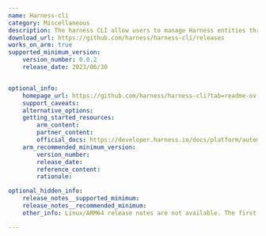 ```yaml
---
name: Harness-cli
category: Miscellaneous
description: The harness CLI allow users to manage Harness entities through the use of resource YAML files for creating, deleting, and modifying them.
download_url: https://github.com/harness/harness-cli/releases
works_on_arm: true
supported_minimum_version:
    version_number: 0.0.2
    release_date: 2023/06/30


optional_info:
    homepage_url: https://github.com/harness/harness-cli?tab=readme-ov-file#harness-cli
    support_caveats:
    alternative_options:
    getting_started_resources:
        arm_content:
        partner_content:
        official_docs: https://developer.harness.io/docs/platform/automation/cli/install/
    arm_recommended_minimum_version:
        version_number:
        release_date:
        reference_content:
        rationale:

optional_hidden_info:
    release_notes__supported_minimum:
    release_notes__recommended_minimum:
    other_info: Linux/ARM64 release notes are not available. The first linux-arm64 harness-cli tar is available from version 0.0.2 onwards on the GitHub releases.

---
```

